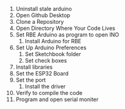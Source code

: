 1. Uninstall stale arduino
1. Open Github Desktop
1. Clone a Repository
1. Open Directory Where Your Code Lives
1. Set RBE Arduino as program to open INO
    1. Install Arduino for RBE
1. Set Up Arduino Preferences
    1. Set Sketchbook folder 
    1. Set check boxes
1. Install libraries
1. Set the ESP32 Board
1. Set the port
    1. Install the driver
1. Verify to compile the code
1. Program and open serial moniter

    
  
